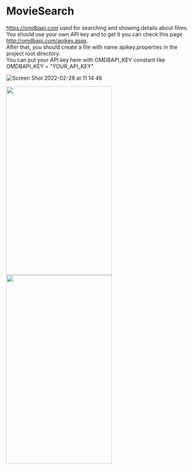 # MovieSearch

https://omdbapi.com used for searching and showing details about films. <br>
You should use your own API key and to get it you can check this page http://omdbapi.com/apikey.aspx. <br>
After that, you should create a file with name apikey.properties in the project root directory. <br>
You can put your API key here with OMDBAPI_KEY constant like OMDBAPI_KEY = "YOUR_API_KEY"

![Screen Shot 2022-02-28 at 11 14 46](https://user-images.githubusercontent.com/33746502/155948055-9a99573a-9a8a-4360-b4e7-9effde300bd8.png)


<p float="left">
  <img src="https://user-images.githubusercontent.com/33746502/155883043-2b6171b9-5600-4a16-ac4c-a80840b91a08.jpg" width="280" height="500">
  <img src="https://user-images.githubusercontent.com/33746502/155883048-e5ba7b43-ea8a-4b72-adf1-58e4b353fd8d.jpg" width="280" height="500">
</p>  
